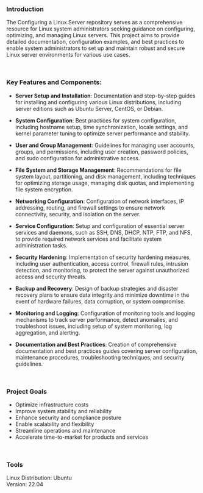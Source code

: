 ### Introduction

The Configuring a Linux Server repository serves as a comprehensive resource for Linux system administrators seeking guidance on configuring, optimizing, and managing Linux servers. This project aims to provide detailed documentation, configuration examples, and best practices to enable system administrators to set up and maintain robust and secure Linux server environments for various use cases.

<br>

### Key Features and Components:

- <b>Server Setup and Installation</b>: Documentation and step-by-step guides for installing and configuring various Linux distributions, including server editions such as Ubuntu Server, CentOS, or Debian.

- <b>System Configuration</b>: Best practices for system configuration, including hostname setup, time synchronization, locale settings, and kernel parameter tuning to optimize server performance and stability.

- <b>User and Group Management</b>: Guidelines for managing user accounts, groups, and permissions, including user creation, password policies, and sudo configuration for administrative access.

- <b>File System and Storage Management</b>: Recommendations for file system layout, partitioning, and disk management, including techniques for optimizing storage usage, managing disk quotas, and implementing file system encryption.

- <b>Networking Configuration</b>: Configuration of network interfaces, IP addressing, routing, and firewall settings to ensure network connectivity, security, and isolation on the server.

- <b>Service Configuration</b>: Setup and configuration of essential server services and daemons, such as SSH, DNS, DHCP, NTP, FTP, and NFS, to provide required network services and facilitate system administration tasks.

- <b>Security Hardening</b>: Implementation of security hardening measures, including user authentication, access control, firewall rules, intrusion detection, and monitoring, to protect the server against unauthorized access and security threats.

- <b>Backup and Recovery</b>: Design of backup strategies and disaster recovery plans to ensure data integrity and minimize downtime in the event of hardware failures, data corruption, or system compromise.

- <b>Monitoring and Logging</b>: Configuration of monitoring tools and logging mechanisms to track server performance, detect anomalies, and troubleshoot issues, including setup of system monitoring, log aggregation, and alerting.

- <b>Documentation and Best Practices</b>: Creation of comprehensive documentation and best practices guides covering server configuration, maintenance procedures, troubleshooting techniques, and security guidelines.

<br>

### Project Goals 

- Optimize infrastructure costs
- Improve system stability and reliability
- Enhance security and compliance posture
- Enable scalability and flexibility
- Streamline operations and maintenance
- Accelerate time-to-market for products and services

<br>

### Tools

Linux Distribution: Ubuntu <br>
Version: 22.04

